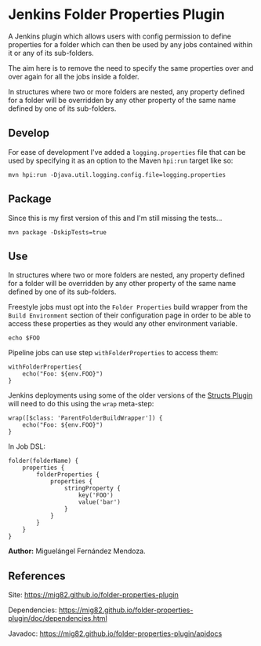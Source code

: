 # Jenkins Folder Properties Plugin

A Jenkins plugin which allows users with config permission to define properties for a folder which can then be used by
any jobs contained within it or any of its sub-folders.

The aim here is to remove the need to specify the same properties over and over again for all the jobs inside a folder.

In structures where two or more folders are nested, any property defined for a folder will be overridden by any other property of the same name defined by one of its sub-folders.

## Develop

For ease of development I've added a `logging.properties` file that can be used by specifying it as an option to the
Maven `hpi:run` target like so:

    mvn hpi:run -Djava.util.logging.config.file=logging.properties

## Package

Since this is my first version of this and I'm still missing the tests...

    mvn package -DskipTests=true

## Use

In structures where two or more folders are nested, any property defined for a folder will be overridden by any other
property of the same name defined by one of its sub-folders.

Freestyle jobs must opt into the `Folder Properties` build wrapper from the `Build Environment` section of their
configuration page in order to be able to access these properties as they would any other environment variable.

    echo $FOO

Pipeline jobs can use step `withFolderProperties` to access them:

    withFolderProperties{
        echo("Foo: ${env.FOO}")
    }

Jenkins deployments using some of the older versions of the
[Structs Plugin](https://wiki.jenkins.io/display/JENKINS/Structs+plugin) will need to do this using the `wrap` meta-step:

    wrap([$class: 'ParentFolderBuildWrapper']) {
        echo("Foo: ${env.FOO}")
    }

In Job DSL:

    folder(folderName) {
    	properties {
    		folderProperties {
    			properties {
    				stringProperty {
    					key('FOO')
    					value('bar')
    				}
    			}
    		}
    	}
    }


**Author:** Miguelángel Fernández Mendoza.

## References

Site: https://mig82.github.io/folder-properties-plugin

Dependencies: https://mig82.github.io/folder-properties-plugin/doc/dependencies.html

Javadoc: https://mig82.github.io/folder-properties-plugin/apidocs


